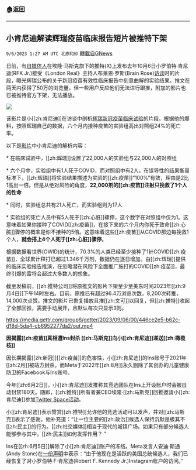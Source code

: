 ###  [:house:返回](README.md)
---


## 小肯尼迪解读辉瑞疫苗临床报告短片被推特下架
`9/6/2023 1:27 AM UTC 北原和紗` [轉載自GNews](https://gnews.org/articles/1649632)

日前，有[自媒体人](https://twitter.com/VigilantFox/status/1698081641296437328?s=20)在埃隆·马斯克旗下的推特(X)上发布去年10月6日小罗伯特·肯尼迪(RFK Jr.)接受《London Real》主持人布莱恩·罗斯(Brain Rose)[访谈](https://live.childrenshealthdefense.org/chd-tv/events/digital-freedom-platform--censorship-fauci--the-truth-about-big-pharma-with-robert-f-kennedy-jr/censorship-fauci--the-truth-about-big-pharma-with-robert-f-kennedy-jr/)时的片段，曝光辉瑞公布的关于新冠疫苗有效性临床报告中刻意曲解的实验结果。推文在两天内获得了50万的浏览量，但一些用户反应他们无法进行跟推，附加的影片也已被推特官方下架，无法播放。

![](https://i.imgur.com/9lnAITx.jpg)

该影片是小[[zh:肯尼迪]]在访谈中剖析[辉瑞新冠疫苗临床试验](https://www.israelnationalnews.com/news/317091)的片段。根据他的爆料，按照辉瑞自己的数据，六个月内接种疫苗的实验组高出对照组24%的死亡率。

以下是[影片](https://rumble.com/v2l9kdm-pfizers-own-trials-showed-a-24-greater-likelihood-of-dying-in-the-vaccine-g.html)中小肯尼迪的解析内容：

\* 在临床试验中，[[zh:辉瑞]]设置了22,000人的实验组与22,000人的对照组

\* 六个月中，实验组中有1人死于COVID，而对照组中有2人。在误导性的结果衡量标准下，[[zh:辉瑞]]将实验结果描述为实验的[[zh:疫苗]]“100%”有效，理由是2比1高出一倍。但是从绝对风险的角度，**22,000剂的[[zh:疫苗]]注射只挽救了1个人的性命**

\* 同时，实验组总共有21人死亡，而实验组则为17人

\* 实验组的死亡人员中有5人死于[[zh:心脏]]骤停，这个数字在对照组中仅为1。这意味着如果你接种了COVID[[zh:疫苗]]，在接下来的六个月内你死于致命[[zh:心脏]]骤停的概率是你不接种的5倍。这意味着这些[[zh:疫苗]]从COVID那边每挽救1个人，**就会搭上4个人死于[[zh:心脏]]骤停**。

根据数据看世界(OWID)的统计，70.3%的人类已经至少接种了1针COVID[[zh:疫苗]]，全球累计释打已超过1.346千万剂，数据仍在逐日增加。由[[zh:辉瑞]]提供的临床实验报告推演，在忽略潜在风险下全面推广施打的COVID[[zh:疫苗]]，最终引爆的雷将会超过大多数人的想象。

截至发稿前，[[zh:推特公司]]将原推文的影片下架至少至美东时间2023年[[zh:9月4日]]下午14时左右。目前，原推已有超过96.4万浏览次数，8,200次转推，14,000次点赞。推文的影片已恢复播放且推[[zh:文可]]以回复，但[[zh:推特]]收起了全部回推，需要手动展开，且默认每次只显示3则。


https://media.gettr.com/group6/getter/2023/09/06/00/446ce2e5-b62c-d18d-5da4-cb6952277da2/out.mp4

**因揭露[[zh:疫苗]]真相遭Ins封杀 [[zh:马斯克]]向小[[zh:肯尼迪]]递送[[zh:橄榄枝]]**

因长期揭露[[zh:新冠]][[zh:疫苗]]的危害性，小[[zh:肯尼迪]]的Ins账号于2021年[[zh:2月]]被站方封杀，而Meta于2022年[[zh:8月]]永久删除了其创办的儿童健康防卫的Facebook与Ins账号。

今年[[zh:6月2日]]，小[[zh:肯尼迪]]发推称其竞选团队在Ins上开设账户时会被自动封禁180天。随即，[[zh:推特]]所有者兼CEO埃隆·[[zh:马斯克]]回推邀请小[[zh:肯尼迪]]参加[Twitter Space活动](https://www.reuters.com/world/us/musk-hosts-twitter-event-anti-vaxx-democratic-candidate-rfk-jr-2023-06-05/)。

小[[zh:肯尼迪]]表示赞赏[[zh:推特]]允许他的竞选活动可以发声，并对[[zh:马斯克]]表示了感谢。他补充道：“让一位主要的[[zh:政治]]候选人保持沉默是极其不[[zh:民主]]的行为。[[zh:社交媒体]]相当于现代的城镇广场。如果只有部分候选人能够参与其中，[[zh:民主]]如何发挥作用？ ”

Ins在[[zh:6月5日]]解除了小[[zh:肯尼迪]]账户的冻结。Meta发言人安迪·斯通(Andy Stone)在[一份声明](https://thepostmillennial.com/instagram-bans-dem-presidential-candidate-rfk-jr-from-creating-new-campaign-accounts)中表示：“由于他现在是活跃的美国总统候选人，我们已经恢复了对小罗伯特·F·肯尼迪(Robert F. Kennedy Jr.)Instagram帐户的访问。”
